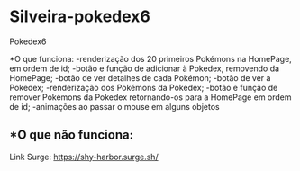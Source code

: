 # Silveira-pokedex6
Pokedex6

*O que funciona:
-renderização dos 20 primeiros Pokémons na HomePage, em ordem de id;
-botão e função de adicionar à Pokedex, removendo da HomePage;
-botão de ver detalhes de cada Pokémon;
-botão de ver a Pokedex;
-renderização dos Pokémons da Pokedex;
-botão e função de remover Pokémons da Pokedex retornando-os para a HomePage em ordem de id;
-animações ao passar o mouse em alguns objetos

*O que não funciona:
-

Link Surge:
https://shy-harbor.surge.sh/

